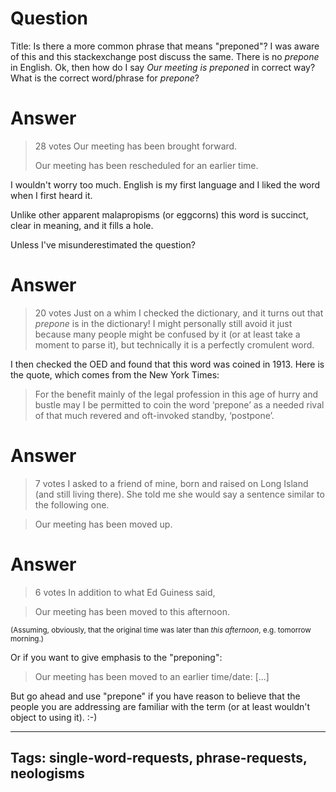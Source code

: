# Question
Title: Is there a more common phrase that means "preponed"?
I was aware of this and this stackexchange post discuss the same. There is no *prepone* in English. Ok, then how do I say *Our meeting is preponed* in correct way? What is the correct word/phrase for *prepone*?

# Answer
> 28 votes
> Our meeting has been brought forward.
> 
> Our meeting has been rescheduled for an earlier time.

I wouldn't worry too much. English is my first language and I liked the word when I first heard it.

Unlike other apparent malapropisms (or eggcorns) this word is succinct, clear in meaning, and it fills a hole.

Unless I've misunderestimated the question?

# Answer
> 20 votes
Just on a whim I checked the dictionary, and it turns out that *prepone* is in the dictionary! I might personally still avoid it just because many people might be confused by it (or at least take a moment to parse it), but technically it is a perfectly cromulent word. 

I then checked the OED and found that this word was coined in 1913. Here is the quote, which comes from the New York Times:

> For the benefit mainly of the legal profession in this age of hurry and bustle may I be permitted to coin the word ‘prepone’ as a needed rival of that much revered and oft-invoked standby, ‘postpone’.

# Answer
> 7 votes
I asked to a friend of mine, born and raised on Long Island (and still living there). She told me she would say a sentence similar to the following one.

> Our meeting has been moved up.

# Answer
> 6 votes
In addition to what Ed Guiness said,

> Our meeting has been moved to this afternoon.

<sup>(Assuming, obviously, that the original time was later than *this afternoon*, e.g. tomorrow morning.)</sup>

Or if you want to give emphasis to the "preponing":

> Our meeting has been moved to an earlier time/date: \[...\]

But go ahead and use "prepone" if you have reason to believe that the people you are addressing are familiar with the term (or at least wouldn't object to using it). :-)

---
Tags: single-word-requests, phrase-requests, neologisms
---
